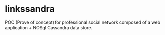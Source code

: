 linkssandra
===========

POC (Prove of concept) for professional social network composed of a web application + NOSql Cassandra data store.
